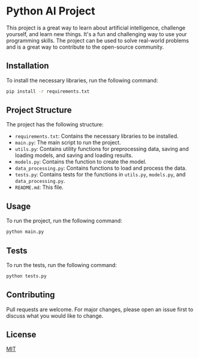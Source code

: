 # Python AI Project

This project is a great way to learn about artificial intelligence, challenge yourself, and learn new things. It's a fun and challenging way to use your programming skills. The project can be used to solve real-world problems and is a great way to contribute to the open-source community.

## Installation

To install the necessary libraries, run the following command:

```bash
pip install -r requirements.txt
```

## Project Structure

The project has the following structure:

- `requirements.txt`: Contains the necessary libraries to be installed.
- `main.py`: The main script to run the project.
- `utils.py`: Contains utility functions for preprocessing data, saving and loading models, and saving and loading results.
- `models.py`: Contains the function to create the model.
- `data_processing.py`: Contains functions to load and process the data.
- `tests.py`: Contains tests for the functions in `utils.py`, `models.py`, and `data_processing.py`.
- `README.md`: This file.

## Usage

To run the project, run the following command:

```bash
python main.py
```

## Tests

To run the tests, run the following command:

```bash
python tests.py
```

## Contributing

Pull requests are welcome. For major changes, please open an issue first to discuss what you would like to change.

## License

[MIT](https://choosealicense.com/licenses/mit/)
